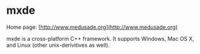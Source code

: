 mxde
====

Home page: [http://www.medusade.org](http://www.medusade.org)

mxde is a cross-platform C++ framework. 
It supports Windows, Mac OS X, and Linux (other unix-derivitives as well).

